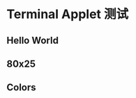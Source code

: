 # Terminal Applet 测试
<!-- date: 2025/01/25 -->
<!-- tag: terminal-applet, test -->
<!-- desc: test1 -->

## Hello World

<terminal-applet title="Hello World" rows="3" src="applets/2025-01-25-0/0.js" id="hello-world"></terminal-applet>

## 80x25

<terminal-applet title="80x25" src="applets/2025-01-25-0/1.js" id="80x25"></terminal-applet>

## Colors

<terminal-applet title="Colors" rows="3" src="applets/2025-01-25-0/2.js" id="colors"></terminal-applet>
